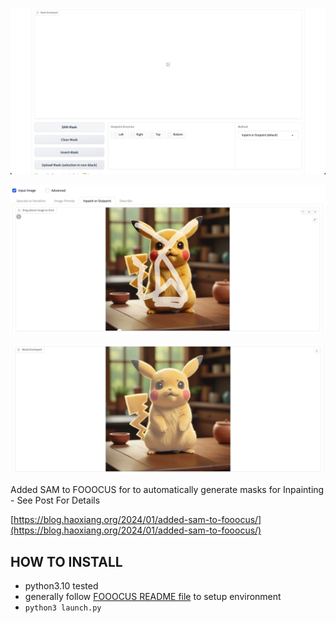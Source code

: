 ![](https://raw.githubusercontent.com/pppoe/images-repo/main/blog/fooocus-sam/ui.webp)

![](https://raw.githubusercontent.com/pppoe/images-repo/main/blog/fooocus-sam/sam-mask.webp)

![](https://raw.githubusercontent.com/pppoe/images-repo/main/blog/fooocus-sam/sam-mask-res.webp)

Added SAM to FOOOCUS for to automatically generate masks for Inpainting - See Post For Details

[https://blog.haoxiang.org/2024/01/added-sam-to-fooocus/](https://blog.haoxiang.org/2024/01/added-sam-to-fooocus/)



## HOW TO INSTALL
- python3.10 tested
- generally follow [FOOOCUS README file](./readme.md) to setup environment
- ``python3 launch.py``
